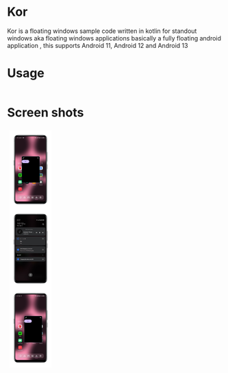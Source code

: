 # Kor
Kor is a floating windows sample code written in kotlin for standout windows aka floating windows applications basically a fully floating android application , this supports Android 11, Android 12 and Android 13

# Usage 

```

```

# Screen shots

<div style="display:flex; flex-wrap:wrap;">
    <div style="flex:1; display:flex; flex-direction:column; padding:5px;">
        <img src="screenshots/1.PNG" style="width:20%; height:auto;">
        <img src="screenshots/2.PNG" style="flex:1; width:20%; height:auto;">
        <img src="screenshots/3.PNG" style="flex:1; width:20%; height:auto;">
    </div>
</div>
